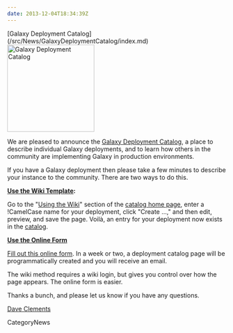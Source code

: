 ```yaml
---
date: 2013-12-04T18:34:39Z
---
```

<div class='newsItemHeader'>[Galaxy Deployment Catalog](/src/News/GalaxyDeploymentCatalog/index.md)</div>

<div class='right'><a href='/Community/Deployments'><img src='/Images/Logos/GalaxyDeploymentCatalog200.png' alt='Galaxy Deployment Catalog' width="200" /></a></div> 

We are pleased to announce the [Galaxy Deployment Catalog](/src/Community/Deployments/index.md), a place to describe individual Galaxy deployments, and to learn how others in the community are implementing Galaxy in production environments.

If you have a Galaxy deployment then please take a few minutes to describe your instance to the community.  There are two ways to do this.

**[Use the Wiki Template](/src/Community/Deployments/index.md#using-the-wiki):**

   Go to the "[Using the Wiki](/src/Community/Deployments/index.md#using-the-wiki)" section of the [catalog home page](/src/Community/Deployments/index.md), enter a !CamelCase name for your deployment, click "Create ...," and then edit, preview, and save the page. Voilà, an entry for your deployment now exists in the [catalog](/src/Community/Deployments/index.md).  

**[Use the Online Form](http://bit.ly/gxydeployform)**

   [Fill out this online form](http://bit.ly/gxydeployform).  In a week or two, a deployment catalog page will be programmatically created and you will receive an email.  

The wiki method requires a wiki login, but gives you control over how the page appears. The online form is easier.

Thanks a bunch, and please let us know if you have any questions.

[Dave Clements](/src/DaveClements/index.md) 


CategoryNews
